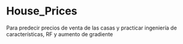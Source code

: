 # House_Prices
Para predecir precios de venta de las casas y practicar ingeniería de características, RF y aumento de gradiente
